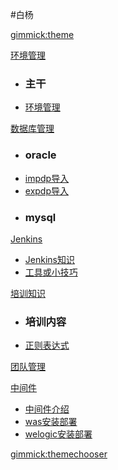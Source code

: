 #白杨

<!--
  -- Default theme
  -- (Read: http://wyp110lq.github.io/mdwiki/)
  -- [gimmick:theme](flatly) 
-->

[gimmick:theme](flatly)

[环境管理]()

  * ### 主干
  * [环境管理](yss/7environment/markdown/environment.md) 

[数据库管理]()

  * ### oracle
  * [impdp导入](yss/6oracle/markdown/impdp.md)
  * [expdp导入](yss/6oracle/markdown/expdp.md) 
  * ### mysql

[Jenkins]()

  * [Jenkins知识](yss/5jenkins/markdown/jenkins.md) 
  * [工具或小技巧](yss/1tools/tools.md)

[培训知识]()

  * ### 培训内容
  * [正则表达式](yss/8training/markdown/regular.md) 

[团队管理]()


[中间件]()
  
  * [中间件介绍](yss/weblogic/markdown/middleware.md)
  * [was安装部署](yss/4was/markdown/was.md)
  * [welogic安装部署](yss/weblogic/markdown/weblogic.md)

[gimmick:themechooser](选择皮肤)

<!-- [在线编辑](http://prose.io/#liminany/m) -->

<!--
[gimmick:Disqus](limin-mblogs)
-->
